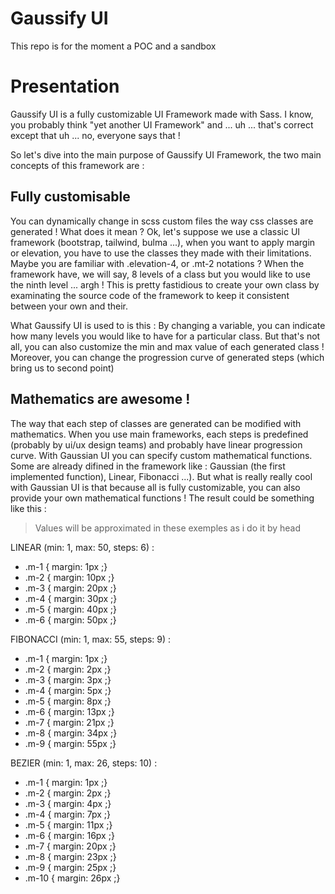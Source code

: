 # Gaussify UI

This repo is for the moment a POC and a sandbox

# Presentation

Gaussify UI is a fully customizable UI Framework made with Sass. I know, you probably think "yet another UI Framework" and ... uh ... that's correct except that uh ... no, everyone says that !

So let's dive into the main purpose of Gaussify UI Framework, the two main concepts of this framework are :

## Fully customisable

You can dynamically change in scss custom files the way css classes are generated ! What does it mean ? Ok, let's suppose we use a classic UI framework (bootstrap, tailwind, bulma ...), when you want to apply margin or elevation, you have to use the classes they made with their limitations. Maybe you are familiar with .elevation-4, or .mt-2 notations ? When the framework have, we will say, 8 levels of a class but you would like to use the ninth level ... argh ! This is pretty fastidious to create your own class by examinating the source code of the framework to keep it consistent between your own and their.

What Gaussify UI is used to is this : By changing a variable, you can indicate how many levels you would like to have for a particular class. But that's not all, you can also customize the min and max value of each generated class ! Moreover, you can change the progression curve of generated steps (which bring us to second point)

## Mathematics are awesome !

The way that each step of classes are generated can be modified with mathematics. When you use main frameworks, each steps is predefined (probably by ui/ux design teams) and probably have linear progression curve. With Gaussian UI you can specify custom mathematical functions. Some are already difined in the framework like : Gaussian (the first implemented function), Linear, Fibonacci ...). But what is really really cool with Gaussian UI is that because all is fully customizable, you can also provide your own mathematical functions !
The result could be something like this :

> Values will be approximated in these exemples as i do it by head

LINEAR (min: 1, max: 50, steps: 6) :
- .m-1 { margin: 1px ;}
- .m-2 { margin: 10px ;}
- .m-3 { margin: 20px ;}
- .m-4 { margin: 30px ;}
- .m-5 { margin: 40px ;}
- .m-6 { margin: 50px ;}

FIBONACCI (min: 1, max: 55, steps: 9) :
- .m-1 { margin: 1px ;}
- .m-2 { margin: 2px ;}
- .m-3 { margin: 3px ;}
- .m-4 { margin: 5px ;}
- .m-5 { margin: 8px ;}
- .m-6 { margin: 13px ;}
- .m-7 { margin: 21px ;}
- .m-8 { margin: 34px ;}
- .m-9 { margin: 55px ;}

BEZIER (min: 1, max: 26, steps: 10) :
- .m-1 { margin: 1px ;}
- .m-2 { margin: 2px ;}
- .m-3 { margin: 4px ;}
- .m-4 { margin: 7px ;}
- .m-5 { margin: 11px ;}
- .m-6 { margin: 16px ;}
- .m-7 { margin: 20px ;}
- .m-8 { margin: 23px ;}
- .m-9 { margin: 25px ;}
- .m-10 { margin: 26px ;}
